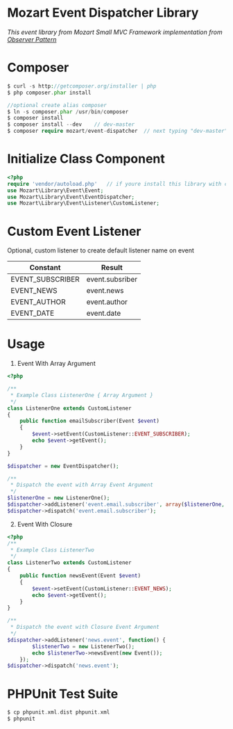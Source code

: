 # Mozart Event Dispatcher Library

_This event library from Mozart Small MVC Framework implementation from [Observer Pattern](http://en.wikipedia.org/wiki/Observer_pattern)_

Composer
========
```php
$ curl -s http://getcomposer.org/installer | php
$ php composer.phar install

//optional create alias composer
$ ln -s composer.phar /usr/bin/composer
$ composer install
$ composer install --dev 	// dev-master
$ composer require mozart/event-dispatcher	// next typing "dev-master"
```

Initialize Class Component
==========================

```php
<?php
require 'vendor/autoload.php'   // if youre install this library with composer
use Mozart\Library\Event\Event;
use Mozart\Library\Event\EventDispatcher;
use Mozart\Library\Event\Listener\CustomListener;
```

Custom Event Listener
=====================

Optional, custom listener to create default listener name on event

| **Constant**              |   **Result**    |
|---------------------------|-----------------|
| EVENT_SUBSCRIBER          | event.subsriber |
| EVENT_NEWS                | event.news      |
| EVENT_AUTHOR              | event.author    |
| EVENT_DATE                | event.date      |


Usage
=====

1. Event With Array Argument

```php
<?php

/**
 * Example Class ListenerOne { Array Argument }
 */
class ListenerOne extends CustomListener
{
    public function emailSubscriber(Event $event)
    {
        $event->setEvent(CustomListener::EVENT_SUBSCRIBER);
        echo $event->getEvent();
    }
}

$dispatcher = new EventDispatcher();

/**
 * Dispatch the event with Array Event Argument
 */
$listenerOne = new ListenerOne();
$dispatcher->addListener('event.email.subscriber', array($listenerOne, 'emailSubscriber'));
$dispatcher->dispatch('event.email.subscriber');
```

2. Event With Closure

```php
<?php
/**
 * Example Class ListenerTwo
 */
class ListenerTwo extends CustomListener
{
    public function newsEvent(Event $event)
    {
        $event->setEvent(CustomListener::EVENT_NEWS);
        echo $event->getEvent();
    }
}

/**
 * Dispatch the event with Closure Event Argument
 */
$dispatcher->addListener('news.event', function() {
        $listenerTwo = new ListenerTwo();
        echo $listenerTwo->newsEvent(new Event());
    });
$dispatcher->dispatch('news.event');
```


PHPUnit Test Suite 
==================

```php
$ cp phpunit.xml.dist phpunit.xml
$ phpunit
````
